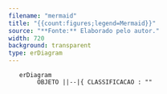 ```yaml
---
filename: "mermaid"
title: "{{count:figures;legend=Mermaid}}"
source: "**Fonte:** Elaborado pelo autor."
width: 720
background: transparent
type: erDiagram
---
```


```mermaid
   erDiagram
        OBJETO ||--|{ CLASSIFICACAO : ""

```
